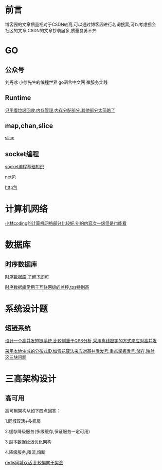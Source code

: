 # 前言

博客园的文章质量相对于CSDN较高,可以通过博客园进行名词搜索;可以考虑掘金社区的文章,CSDN的文章抄袭居多,质量良莠不齐

# GO
## 公众号
刘丹冰 小徐先生的编程世界 go语言中文网 微服务实践
## Runtime
[只用看垃圾回收,内存管理,内存分配部分,其他部分太简略了](https://www.yuque.com/aceld/golang)

## map,chan,slice
[slice](https://mp.weixin.qq.com/s/uNajVcWr4mZpof1eNemfmQ)

## socket编程
[socket编程基础知识](https://www.cnblogs.com/twoheads/p/10712094.html)

[net包](https://mp.weixin.qq.com/s/xt0Elppc_OaDFnTI_tW3hg)

[http包]()
# 计算机网络
[小林coding的计算机网络部分比较好,别的内容次一级但是也能看](https://www.xiaolincoding.com/)

# 数据库

## 时序数据库

[时序数据库,了解下即可](https://www.cnblogs.com/tianqing/p/7152940.html)

[时序数据库常用于互联网级的监控,tps特别高](https://www.cnblogs.com/badboy200800/p/10981052.html)

# 系统设计题

## 短链系统

[设计一个高并发短链系统,比较侧重于QPS分析,采用离线密钥的方式来应对高并发](https://www.cnblogs.com/xxuuzz/p/16426250.html)

[采用本地生成的分布式ID,如雪花算法来应对高并发发号;重点掌握发号,储存,映射这三块问题](https://blog.csdn.net/crazymakercircle/article/details/128820168?ops_request_misc=&request_id=8ffd6256137e42bfaf3da9f4b5912cb0&biz_id=&utm_medium=distribute.pc_search_result.none-task-blog-2~blog~koosearch~default-1-128820168-null-null.268^v1^control&utm_term=%E7%9F%AD%E9%93%BE&spm=1018.2226.3001.4450)

# 三高架构设计

## 高可用

高可用架构从如下四点回答：
  
  1.同城双活+多机房
  
  2.缓存降级服务(多级缓存,保证服务一定可用)
  
  3.副本数据延迟优化架构
  
  4.降级服务,限流,熔断

[redis同城双活,比较偏向于实战](https://blog.csdn.net/u012171444/article/details/127525169)
